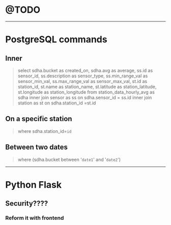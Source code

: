 # @TODO 
---
# PostgreSQL commands
## Inner
>select sdha.bucket as created_on, 
sdha.avg as average, 
ss.id as sensor_id, 
ss.description as sensor_type, 
ss.min_range_val as sensor_min_val, 
ss.max_range_val as sensor_max_val,
st.id as station_id,
st.name as station_name,
st.latitude as station_latitude,
st.longitude as station_longitude from station_data_hourly_avg as sdha inner join sensor as ss on sdha.sensor_id = ss.id inner join station as st on sdha.station_id =st.id 

## On a specific station
> where sdha.station_id=`id`
## Between two dates
>  where (sdha.bucket between '`date1`' and '`date2`')
---


# Python Flask

## Security????
### Reform it with frontend